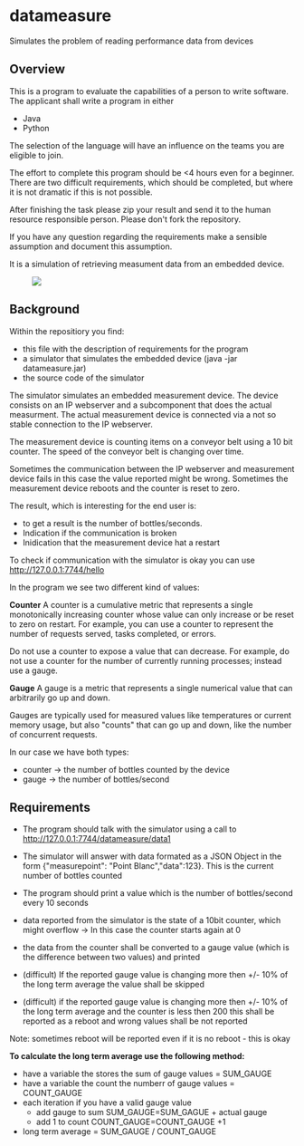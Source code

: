 # datameasure
Simulates the problem of reading performance data from devices


## Overview

This is a program to evaluate the capabilities of a person to write software.
The applicant shall write a program in either
- Java
- Python

The selection of the language will have an influence on the teams you are eligible to join.

The effort to complete this program should be <4 hours even for a beginner.
There are two difficult requirements, which should be completed, but where it is not dramatic if this is not possible.

After finishing the task please zip your result and send it to the human resource responsible person.
Please don't fork the repository.

If you have any question regarding the requirements make a sensible assumption and document this assumption.

It is a simulation of retrieving measument data from an embedded device. 

<figure>
<img src="https://www.pharmaindustrie-online.de/sites/default/files/field/image/sick_transpa_tect.jpg"/>
</figure>

## Background

Within the repositiory you find:
 - this file with the description of requirements for the program
 - a simulator that simulates the embedded device (java -jar datameasure.jar)
 - the source code of the simulator
 

The simulator simulates an embedded measurement device.
The device consists on an IP webserver and a subcomponent that does the actual measurment. 
The actual measurement device is connected via a not so stable connection to the IP webserver.

The measurement device is counting items on a conveyor belt using a 10 bit counter.
The speed of the conveyor belt is changing over time.

Sometimes the communication between the IP webserver and measurement device fails in this case the value reported might be wrong.
Sometimes the measurement device reboots and the counter is reset to zero.

The result, which is interesting for the end user is:
 -  to get a result is the number of bottles/seconds.
 - Indication if the communication is broken
 - Inidication that the measurement device hat a restart


To check if communication with the simulator is okay you can use
http://127.0.0.1:7744/hello


In the program we see two different kind of values:

**Counter**
A counter is a cumulative metric that represents a single monotonically increasing counter whose value can only increase or be reset to zero on restart. For example, you can use a counter to represent the number of requests served, tasks completed, or errors.

Do not use a counter to expose a value that can decrease. For example, do not use a counter for the number of currently running processes; instead use a gauge.

**Gauge**
A gauge is a metric that represents a single numerical value that can arbitrarily go up and down.

Gauges are typically used for measured values like temperatures or current memory usage, but also "counts" that can go up and down, like the number of concurrent requests.


In our case we have both types:
 - counter -> the number of bottles counted by the device
 - gauge   -> the number of bottles/second

## Requirements

- The program should talk with the simulator using a call to http://127.0.0.1:7744/datameasure/data1
- The simulator will answer with data formated as a JSON Object in the form {"measurepoint": "Point Blanc","data":123}.
  This is the current number of bottles counted
- The program should print a value which is the number of bottles/second every 10 seconds
- data reported from the simulator is the state of a 10bit counter, which might overflow -> In this case the counter starts again at 0
- the data from the counter shall be converted to a gauge value (which is the difference between two values) and printed
  
- (difficult) If the reported gauge value is changing more then +/- 10% of the long term average the value shall be skipped
- (difficult) if the reported gauge value is changing more then +/- 10% of the long term average and the counter is less then 200 this 
  shall be reported as a reboot and wrong values shall be not reported

Note: sometimes reboot will be reported even if it is no reboot - this is okay

**To calculate the long term average use the following method:**
- have a variable the stores the sum of gauge values = SUM_GAUGE
- have a variable the count the numberr of gauge values = COUNT_GAUGE
- each iteration if you have a valid gauge value
  - add gauge to sum   SUM_GAUGE=SUM_GAGUE + actual gauge
  - add 1 to count     COUNT_GAUGE=COUNT_GAUGE +1 
- long term average = SUM_GAUGE / COUNT_GAUGE




  

